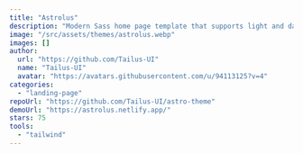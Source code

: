 ```yaml
---
title: "Astrolus"
description: "Modern Sass home page template that supports light and dark theme built with tailwindcss using tailus blocks."
image: "/src/assets/themes/astrolus.webp"
images: []
author:
  url: "https://github.com/Tailus-UI"
  name: "Tailus-UI"
  avatar: "https://avatars.githubusercontent.com/u/94113125?v=4"
categories:
  - "landing-page"
repoUrl: "https://github.com/Tailus-UI/astro-theme"
demoUrl: "https://astrolus.netlify.app/"
stars: 75
tools:
  - "tailwind"
---
```

